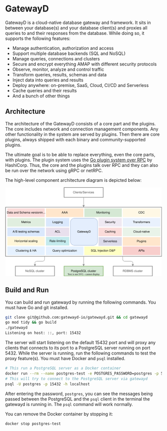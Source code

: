# GatewayD

GatewayD is a cloud-native database gateway and framework. It sits in between your database(s) and your database client(s) and proxies all queries to and their responses from the database. While doing so, it supports the following features:

- Manage authentication, authorization and access
- Support multiple database backends (SQL and NoSQL)
- Manage queries, connections and clusters
- Secure and encrypt everything AMAP with different security protocols
- Observe, monitor, analyze and control traffic
- Transform queries, results, schemas and data
- Inject data into queries and results
- Deploy anywhere: on-premise, SaaS, Cloud, CI/CD and Serverless
- Cache queries and their results
- And a bunch of other things

## Architecture

The architecture of the GatewayD consists of a core part and the plugins. The core includes network and connection management components. Any other functionality in the system are served by plugins. Then there are core plugins, always shipped with each binary and community-supported plugins.

The ultimate goal is to be able to replace everything, even the core parts, with plugins. The plugin system uses the [Go plugin system over RPC](https://github.com/hashicorp/go-plugin) by HashiCorp. Thus, the core and the plugins talk over RPC and they can also be run over the network using gRPC or netRPC.

The high-level component architecture diagram is depicted below:

![Architecture diagrams](assets/Architecture%20Diagram%20v0.0.1.svg)

## Build and Run

You can build and run gatewayd by running the following commands. You must have Go and git installed.

```bash
git clone git@github.com:gatewayd-io/gatewayd.git && cd gatewayd
go mod tidy && go build
./gatewayd
Listening on host: ::, port: 15432
```

The server will start listening on the default 15432 port and will proxy any clients that connects to its port to a PostgreSQL server running on port 5432. While the server is running, run the following commands to test the proxy feature(s). You must have Docker and `psql` installed.

```bash
# This run a PostgreSQL server as a Docker container
docker run --rm --name postgres-test -e POSTGRES_PASSWORD=postgres -p 5432:5432 -d postgres
# This will try to connect to the PostgreSQL server via gatewayd
psql -U postgres -p 15432 -h localhost
```

After entering the password, `postgres`, you can see the messages being passed between the PostgreSQL and the `psql` client in the terminal the gatewayd is running in. The `psql` command will work normally.

You can remove the Docker container by stopping it:

```bash
docker stop postgres-test
```

<!--
## Support

The support section.

## Contributing

The contributing section.
-->
